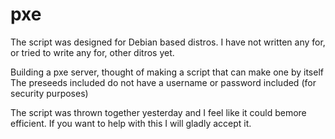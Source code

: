 # pxe
The script was designed for Debian based distros. I have not written any for, or tried to write any for, other ditros yet.

Building a pxe server, thought of making a script that can make one by itself
The preseeds included do not have a username or password included (for security purposes)

The script was thrown together yesterday and I feel like it could bemore efficient. If you want to help with this I will gladly accept it.
